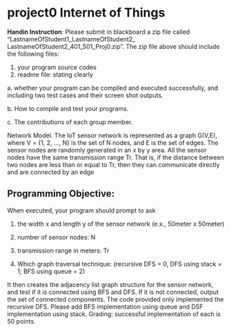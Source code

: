 # project0 Internet of Things

**Handin Instruction**: Please submit in blackboard a zip file called “LastnameOfStudent1_LastnameOfStudent2_ LastnameOfStudent2_401_501_Proj0.zip”. The zip file above should include the following files:
1. your program source codes 
2. readme file: stating clearly 
  
  a. whether your program can be compiled and executed successfully, and including two test cases and their screen shot outputs.
 
  b. How to compile and test your programs.
  
  c. The contributions of each group member.
  
Network Model. The IoT sensor network is represented as a graph G(V,E), where V = {1, 2, ..., N} is the set of N nodes, and E is the set of edges. The sensor nodes are randomly generated in an x by y area. All the sensor nodes have the same transmission range Tr. That is, if the distance between two nodes are less than or equal to Tr, then they can communicate directly and are connected by an edge

## Programming Objective: 
When executed, your program should prompt to ask 

1. the width x and length y of the sensor network (e.x., 50meter x 50meter)

2. number of sensor nodes: N

4. transmission range in meters: Tr

6. Which graph traversal technique: (recursive DFS = 0, DFS using stack = 1; BFS using queue = 2)

It then creates the adjacency list graph structure for the sensor network, and test if it is connected using BFS and DFS. If it is not connected, output the set of connected components. The code provided only implemented the recursive DFS. Please add BFS implementation using queue and DSF implementation using stack.
Grading: successful implementation of each is 50 points.
